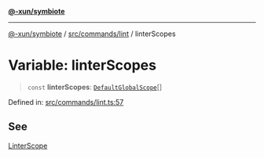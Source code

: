 [**@-xun/symbiote**](../../../../README.md)

***

[@-xun/symbiote](../../../../README.md) / [src/commands/lint](../README.md) / linterScopes

# Variable: linterScopes

> `const` **linterScopes**: [`DefaultGlobalScope`](../../../configure/enumerations/DefaultGlobalScope.md)[]

Defined in: [src/commands/lint.ts:57](https://github.com/Xunnamius/symbiote/blob/9de5a7b290875af95f8ef5a319559df825226df8/src/commands/lint.ts#L57)

## See

[LinterScope](../../../configure/enumerations/DefaultGlobalScope.md)
